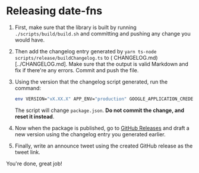 # Releasing date-fns

1. First, make sure that the library is built by running `./scripts/build/build.sh` and committing and pushing any
   change you would have.

2. Then add the changelog entry generated by `yarn ts-node scripts/release/buildChangelog.ts` to (
   CHANGELOG.md)[../CHANGELOG.md]. Make sure that the output is valid Markdown and fix if there're any errors. Commit
   and push the file.

3. Using the version that the changelog script generated, run the command:

   ```bash
   env VERSION="vX.XX.X" APP_ENV="production" GOOGLE_APPLICATION_CREDENTIALS="secrets/production/key.json" ./scripts/release/release.sh
   ```

   The script will change `package.json`. **Do not commit the change, and reset it instead**.

4. Now when the package is published, go to [GitHub Releases](https://github.com/date-fns/date-fns/releases) and draft a
   new version using the changelog entry you generated earlier.

5. Finally, write an announce tweet using the created GitHub release as the tweet link.

You're done, great job!
